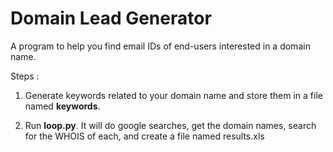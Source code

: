Domain Lead Generator
=====================

A program to help you find email IDs of end-users interested in a domain name.  


Steps :  
1. Generate keywords related to your domain name and store them in a file named **keywords**. 

2. Run **loop.py**. It will do google searches, get the domain
names, search for the WHOIS of each, and create a file named results.xls


